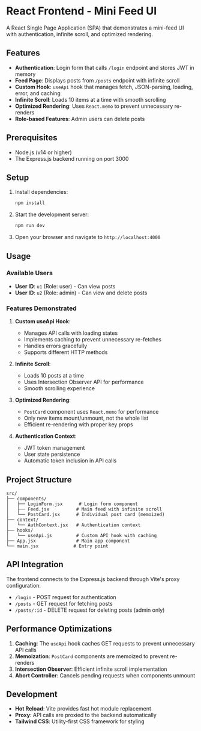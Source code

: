 # React Frontend - Mini Feed UI

A React Single Page Application (SPA) that demonstrates a mini-feed UI with authentication, infinite scroll, and optimized rendering.

## Features

- **Authentication**: Login form that calls `/login` endpoint and stores JWT in memory
- **Feed Page**: Displays posts from `/posts` endpoint with infinite scroll
- **Custom Hook**: `useApi` hook that manages fetch, JSON-parsing, loading, error, and caching
- **Infinite Scroll**: Loads 10 items at a time with smooth scrolling
- **Optimized Rendering**: Uses `React.memo` to prevent unnecessary re-renders
- **Role-based Features**: Admin users can delete posts

## Prerequisites

- Node.js (v14 or higher)
- The Express.js backend running on port 3000

## Setup

1. Install dependencies:

   ```bash
   npm install
   ```

2. Start the development server:

   ```bash
   npm run dev
   ```

3. Open your browser and navigate to `http://localhost:4000`

## Usage

### Available Users

- **User ID**: `u1` (Role: user) - Can view posts
- **User ID**: `u2` (Role: admin) - Can view and delete posts

### Features Demonstrated

1. **Custom useApi Hook**:

   - Manages API calls with loading states
   - Implements caching to prevent unnecessary re-fetches
   - Handles errors gracefully
   - Supports different HTTP methods

2. **Infinite Scroll**:

   - Loads 10 posts at a time
   - Uses Intersection Observer API for performance
   - Smooth scrolling experience

3. **Optimized Rendering**:

   - `PostCard` component uses `React.memo` for performance
   - Only new items mount/unmount, not the whole list
   - Efficient re-rendering with proper key props

4. **Authentication Context**:
   - JWT token management
   - User state persistence
   - Automatic token inclusion in API calls

## Project Structure

```
src/
├── components/
│   ├── LoginForm.jsx      # Login form component
│   ├── Feed.jsx          # Main feed with infinite scroll
│   └── PostCard.jsx      # Individual post card (memoized)
├── context/
│   └── AuthContext.jsx   # Authentication context
├── hooks/
│   └── useApi.js         # Custom API hook with caching
├── App.jsx               # Main app component
└── main.jsx             # Entry point
```

## API Integration

The frontend connects to the Express.js backend through Vite's proxy configuration:

- `/login` - POST request for authentication
- `/posts` - GET request for fetching posts
- `/posts/:id` - DELETE request for deleting posts (admin only)

## Performance Optimizations

1. **Caching**: The `useApi` hook caches GET requests to prevent unnecessary API calls
2. **Memoization**: `PostCard` components are memoized to prevent re-renders
3. **Intersection Observer**: Efficient infinite scroll implementation
4. **Abort Controller**: Cancels pending requests when components unmount

## Development

- **Hot Reload**: Vite provides fast hot module replacement
- **Proxy**: API calls are proxied to the backend automatically
- **Tailwind CSS**: Utility-first CSS framework for styling
